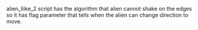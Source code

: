 alien_liike_2 script has the algorithm that alien cannot shake on the edges so it has flag parameter that tells when the alien can change direction to move.

